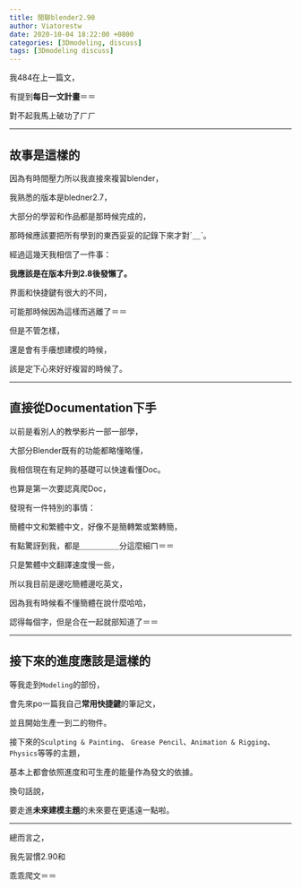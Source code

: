 ```yaml
---
title: 閒聊blender2.90
author: Viatorestw
date: 2020-10-04 18:22:00 +0800
categories: [3Dmodeling, discuss]
tags: [3Dmodeling discuss]
---
```


我484在上一篇文，

有提到**每日一文計畫**＝＝

對不起我馬上破功了ㄏㄏ

---

## 故事是這樣的

因為有時間壓力所以我直接來複習blender，

我熟悉的版本是bledner2.7，

大部分的學習和作品都是那時候完成的，

那時候應該要把所有學到的東西妥妥的記錄下來才對ˊ＿ˋ。

經過這幾天我相信了一件事：

**我應該是在版本升到2.8後發懶了。**

界面和快捷鍵有很大的不同，

可能那時候因為這樣而逃離了＝＝

但是不管怎樣，

還是會有手癢想建模的時候，

該是定下心來好好複習的時候了。

---

## 直接從Documentation下手

以前是看別人的教學影片一部一部學，

大部分Blender既有的功能都略懂略懂，

我相信現在有足夠的基礎可以快速看懂Doc。

也算是第一次要認真爬Doc，

發現有一件特別的事情：

簡體中文和繁體中文，好像不是簡轉繁或繁轉簡，

有點驚訝到我，都是＿＿＿＿＿分這麼細ㄇ＝＝

只是繁體中文翻譯速度慢一些，

所以我目前是邊吃簡體邊吃英文，

因為我有時候看不懂簡體在說什麼哈哈，

認得每個字，但是合在一起就部知道了＝＝

---

## 接下來的進度應該是這樣的

等我走到`Modeling`的部份，

會先來po一篇我自己**常用快捷鍵**的筆記文，

並且開始生產一到二的物件。

接下來的`Sculpting & Painting`、
`Grease Pencil`、`Animation & Rigging`、
`Physics`等等的主題，

基本上都會依照進度和可生產的能量作為發文的依據。

換句話說，

要走進**未來建模主題**的未來要在更遙遠一點啦。

---

總而言之，

我先習慣2.90和

乖乖爬文＝＝

